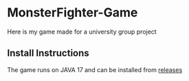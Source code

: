 # MonsterFighter-Game
Here is my game made for a university group project


## Install Instructions
The game runs on JAVA 17 and can be installed from [releases](https://github.com/blueberrypi-studio/MonsterFighter-Game/releases/tag/V1.0)
